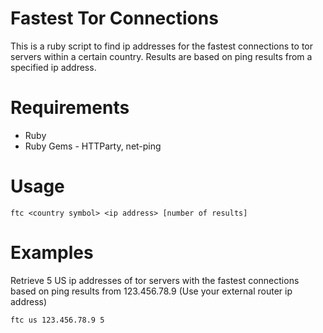 # Fastest Tor Connections

This is a ruby script to find ip addresses for the fastest connections to tor servers within a certain country. Results are based on ping results from a specified ip address.

# Requirements

* Ruby
* Ruby Gems - HTTParty, net-ping

# Usage

```
ftc <country symbol> <ip address> [number of results]
```

# Examples
Retrieve 5 US ip addresses of tor servers with the fastest connections based on ping results from 123.456.78.9 (Use your external router ip address)
```
ftc us 123.456.78.9 5
```
